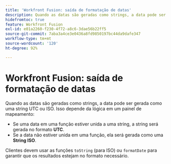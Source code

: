 ```yaml
---
title: 'Workfront Fusion: saída de formatação de datas'
description: Quando as datas são geradas como strings, a data pode ser gerada como uma string UTC ou ISO. Isso depende da lógica em um painel de mapeamento.
hidefromtoc: true
feature: Workfront Fusion
exl-id: e01a2260-f230-4f72-a8c6-3dae56b22ff5
source-git-commit: 7aba3a4ce3e0436a8fd9850197bc44da9dafe347
workflow-type: tm+mt
source-wordcount: '120'
ht-degree: 92%

---
```


# Workfront Fusion: saída de formatação de datas

Quando as datas são geradas como strings, a data pode ser gerada como uma string UTC ou ISO. Isso depende da lógica em um painel de mapeamento:

* Se uma data em uma função estiver unida a uma string, a string será gerada no formato **UTC**.
* Se a data não estiver unida em uma função, ela será gerada como uma **String ISO**.

Clientes devem usar as funções `toString` (para ISO) ou `formatDate` para garantir que os resultados estejam no formato necessário.

